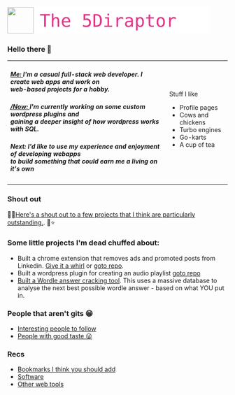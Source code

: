 <span>
	<img style="height:60px; width:60px; " src="https://5diraptor.com/wp-content/uploads/2021/05/Asset-3.png">
	<img style="height:60px; width:auto; " src="https://github.com/5Diraptor/5Diraptor/raw/main/readme.svg">
</span>



### Hello there 👋

<table style="border: 0;"><tbody>
  <tr style="border: 0;">
    <td style="border: 0; border-width: 0;">
      <h5><a href="https://5Diraptor.com" title="Visit my dev website.  Not that exciting, mostly it's used as a testbed for projects - easiest to run PHP off a standard server you see.">Me: </a>I'm a casual full-stack web developer.  I create web apps and work on<br>web-based projects for a hobby.</h5>
      <h5><a href="https://nownownow.com" title="See the /Now project.  It's actually a jolly nifty idea.">/Now: </a>I'm currently working on some custom wordpress plugins and<br>gaining a deeper insight of how wordpress works with SQL.</h5>
      <h5>Next: I'd like to use my experience and enjoyment of developing webapps<br>to build something that could earn me a living on it's own</h5>
    </td>
    <td>
      Stuff I like
      <ul>
	<li>Profile pages</li>
	<li>Cows and chickens</li>
        <li>Turbo engines</li>
        <li>Go-karts</li>
				<li>A cup of tea</li>
      </ul>
    </td>
  </tr>
</tbody></table>

### Shout out
🌟🥑[Here's a shout out to a few projects that I think are particularly outstanding.](https://github.com/stars/5Diraptor/lists/shout-out "Seriously, some projects here on github have saved my arse, if I meet the creators in person I'd give them a jolly good hearty slap on the back."). 💎⭐

### Some little projects I'm dead chuffed about:
* Built a chrome extension that removes ads and promoted posts from Linkedin.  [Give it a whirl](https://chrome.google.com/webstore/detail/cleanup-linkedin/jpnappbebbldpfefhgfphjpjfcdkonac?hl=en-GB) or [goto repo](https://github.com/5Diraptor/ "Visit the repository for this project").
* Built a wordpress plugin for creating an audio playlist [goto repo](https://github.com/5Diraptor/ "Visit the repository for this project")
* [Built a Wordle answer cracking tool](https://5diraptor.com/toolkit/cracking-wordle/).  This uses a massive database to analyse the next best possible wordle answer - based on what YOU put in.

### People that aren't gits 😁
* [Interesting people to follow](https://github.com/5Diraptor?tab=following "These are people I follow.  Pretty decent lot.")
* [People with good taste 😜](https://github.com/5Diraptor?tab=followers "People that follow me.  Why?")

### Recs
* <a href="https://raindrop.io/5Diraptor/recommended-websites-26023025" title="visit my bookmarks page for more ideas">Bookmarks I think you should add</a>
* <a href="https://raindrop.io/5Diraptor/website-development-software-26152008" title="visit my bookmarks page for more ideas">Software</a>
* <a href="https://raindrop.io/5Diraptor/useful-tools-26152035" title="visit my bookmarks page for more ideas">Other web tools</a>




<!--
[![Typing SVG](https://github.com/5Diraptor/5Diraptor/raw/main/readme.svg)](https://git.io/typing-svg)


### Bookmarks I think you should add to your Raindrop bookmark manager
Github 
Stack exchange
MDN
// link to public bookmarks  https://raindrop.io/5Diraptor/recommended-websites-26023025




### Web dev apps to use:
vivaldi
Winscp
notepad++
online code sandbox
	html, js, css = codepen and jsfiddle
	php = https://phpsandbox.io & https://onlinephp.io


```javascript
function sayhello() { alert("Hello!");};
window.onload = sayhello();
const hello = "str"
echo hello



```

```html
<body><div>test</div></body>
```

```css
testing this <boom>
#none

and again {
  base: none;
  color: green;
  }
```





**5Diraptor/5Diraptor** is a ✨ _special_ ✨ repository because its `README.md` (this file) appears on your GitHub profile.

Here are some ideas to get you started:

https://github-profile-trophy.vercel.app/?username=5Diraptor

- 🔭 I’m currently working on ...
- 🌱 I’m currently learning ...
- 👯 I’m looking to collaborate on ...
- 🤔 I’m looking for help with ...
- 💬 Ask me about ...
- 📫 How to reach me: ...
- 😄 Pronouns: ...
- ⚡ Fun fact: ...
-->

